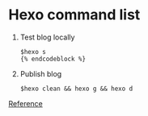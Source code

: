 # Hexo command list

1. Test blog locally
	```
	$hexo s
	{% endcodeblock %}
	```
2. Publish blog
	```
	$hexo clean && hexo g && hexo d
	```

[Reference](http://www.jianshu.com/p/4eaddcbe4d12)

